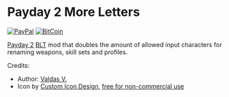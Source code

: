 # Payday 2 More Letters
[![PayPal](https://img.shields.io/badge/donate-PayPal-green.svg)](https://paypal.me/valdasvaitiekaitis) [![BitCoin](https://img.shields.io/badge/donate-BitCoin-green.svg)](https://valdasv.lt/bitcoin)

[Payday 2](http://store.steampowered.com/app/218620/PAYDAY_2/) [BLT](https://github.com/JamesWilko/Payday-2-BLT) mod that doubles the amount of allowed input characters for renaming weapons, skill sets and profiles.

Credits:
* Author: [Valdas V.](https://valdasv.lt)
* Icon by [Custom Icon Design](http://www.customicondesign.com/), [free for non-commercial use](http://www.iconarchive.com/show/flatastic-7-icons-by-custom-icon-design/Letters-icon.html)